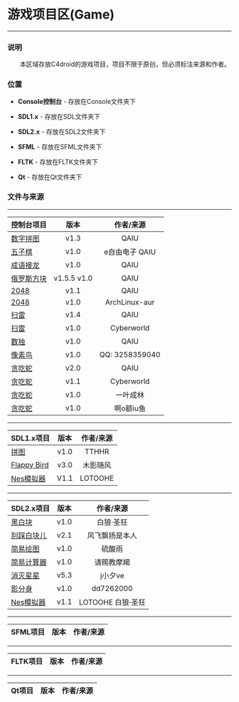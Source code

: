 # 游戏项目区(Game)

---

### 说明

&emsp;&emsp;本区域存放C4droid的游戏项目，项目不限于原创，但必须标注来源和作者。

### 位置

+ **Console控制台** - 存放在Console文件夹下

+ **SDL1.x** - 存放在SDL文件夹下

+ **SDL2.x** - 存放在SDL2文件夹下

+ **SFML** - 存放在SFML文件夹下 

+ **FLTK** - 存放在FLTK文件夹下

+ **Qt** - 存放在Qt文件夹下

### 文件与来源

---

| 控制台项目 | 版本 | 作者/来源 |
| :----------- | :----: | :----------: |
| [数字拼图](https://github.com/qaiu/c4droid-code/tree/main/Game/Console/数字拼图) | v1.3  | QAIU |
| [五子棋](https://github.com/qaiu/c4droid-code/tree/main/Game/Console/五子棋) | v1.0 | e自由电子&#10;QAIU |
| [成语接龙](https://github.com/qaiu/c4droid-code/tree/main/Game/Console/成语接龙) | v1.0 | QAIU |
| [俄罗斯方块](https://github.com/qaiu/c4droid-code/tree/main/Game/Console/俄罗斯方块) | v1.5.5&#10;v1.0 | QAIU |
| [2048](https://github.com/qaiu/c4droid-code/tree/main/Game/Console/2048) | v1.1 | QAIU |
| [2048](https://github.com/qaiu/c4droid-code/tree/main/Game/Console/2048) | v1.0 | ArchLinux-aur |
| [扫雷](https://github.com/qaiu/c4droid-code/tree/main/Game/Console/扫雷游戏) | v1.4 | QAIU |
| [扫雷](https://github.com/qaiu/c4droid-code/tree/main/Game/Console/扫雷游戏) | v1.0 | Cyberworld |
| [数独](https://github.com/qaiu/c4droid-code/tree/main/Game/Console/数独) | v1.0 | QAIU |
| [像素鸟](https://github.com/qaiu/c4droid-code/tree/main/Game/Console/像素鸟) | v1.0 | QQ:&#10;3258359040 |
| [贪吃蛇](https://github.com/qaiu/c4droid-code/tree/main/Game/Console/贪吃蛇) | v2.0 | QAIU |
| [贪吃蛇](https://github.com/qaiu/c4droid-code/tree/main/Game/Console/贪吃蛇) | v1.1 | Cyberworld |
| [贪吃蛇](https://github.com/qaiu/c4droid-code/tree/main/Game/Console/贪吃蛇) | v1.0 | 一叶成林 |
| [贪吃蛇](https://github.com/qaiu/c4droid-code/tree/main/Game/Console/贪吃蛇) | v1.0 | 啊o额iu鱼 |

---

| SDL1.x项目 | 版本 | 作者/来源 |
| :-------- | :---: | :-----: |
| [拼图](https://github.com/qaiu/c4droid-code/tree/main/Game/SDL/拼图) | v1.0 | TTHHR |
| [Flappy Bird](https://github.com/qaiu/c4droid-code/tree/main/Game/SDL/flappybird) | v3.0 | 木影随风 |
| [Nes模拟器](https://github.com/qaiu/c4droid-code/tree/main/Game/SDL/nes模拟器) | V1.1 | LOTOOHE |

---

| SDL2.x项目 | 版本 | 作者/来源 |
| :-------- | :---: | :-----: |
| [黑白块](https://github.com/qaiu/c4droid-code/tree/main/Game/SDL2/黑白块) | v1.0 | 白狼·圣狂 |
| [别踩白块儿](https://github.com/qaiu/c4droid-code/tree/main/Game/SDL2/别踩白块) | v2.1 | 风飞飘扬是本人 |
| [简易绘图](https://github.com/qaiu/c4droid-code/tree/main/Game/SDL2/简易绘图) | v1.0 | 硫酸雨 |
| [简易计算器](https://github.com/qaiu/c4droid-code/tree/main/Game/SDL2/简易计算器) | v1.0 | 请赐教摩羯 |
| [消灭星星](https://github.com/qaiu/c4droid-code/tree/main/Game/SDL2/消灭星星) | v5.3 | j小夕ve |
| [影分身](https://github.com/qaiu/c4droid-code/tree/main/Game/SDL2/影分身游戏) | v1.0 | dd7262000 |
| [Nes模拟器](https://github.com/qaiu/c4droid-code/tree/main/Game/SDL2/Nes模拟器) | v1.1 | LOTOOHE&#10;白狼·圣狂 |

---

| SFML项目 | 版本 | 作者/来源 |
| :------ | :---: | :-----: |

---

| FLTK项目 | 版本 | 作者/来源 |
| :------ | :---: | :-----: |

---

| Qt项目 | 版本 | 作者/来源 |
| :---- | :---: | :-----: |

